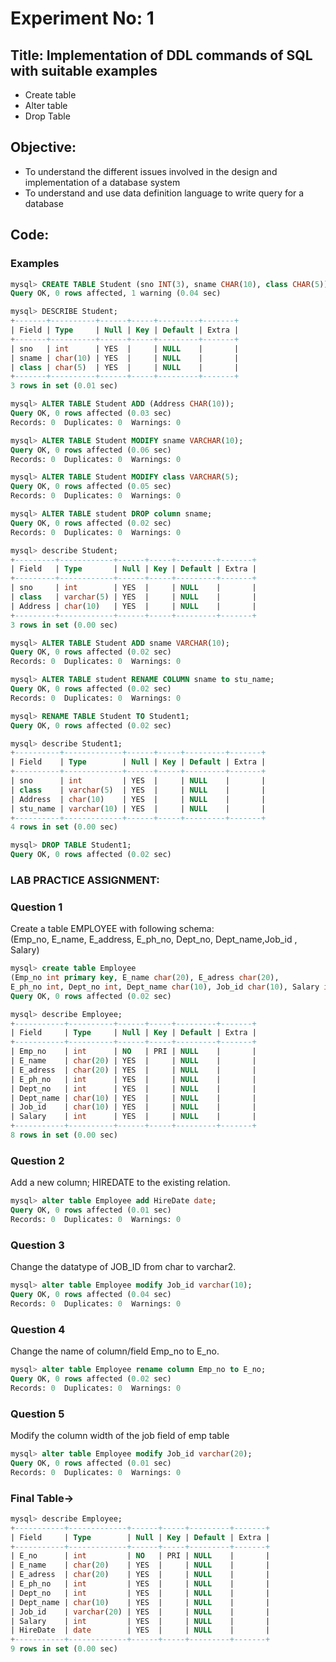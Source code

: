 # Experiment No: 1

## Title: Implementation of DDL commands of SQL with suitable examples

- Create table
- Alter table
- Drop Table

## Objective:
- To understand the different issues involved in the design and implementation of a database system
- To understand and use data definition language to write query for a database

## Code:

### Examples
```sql
mysql> CREATE TABLE Student (sno INT(3), sname CHAR(10), class CHAR(5));
Query OK, 0 rows affected, 1 warning (0.04 sec)

mysql> DESCRIBE Student;
+-------+----------+------+-----+---------+-------+
| Field | Type     | Null | Key | Default | Extra |
+-------+----------+------+-----+---------+-------+
| sno   | int      | YES  |     | NULL    |       |
| sname | char(10) | YES  |     | NULL    |       |
| class | char(5)  | YES  |     | NULL    |       |
+-------+----------+------+-----+---------+-------+
3 rows in set (0.01 sec)

mysql> ALTER TABLE Student ADD (Address CHAR(10));
Query OK, 0 rows affected (0.03 sec)
Records: 0  Duplicates: 0  Warnings: 0

mysql> ALTER TABLE Student MODIFY sname VARCHAR(10);
Query OK, 0 rows affected (0.06 sec)
Records: 0  Duplicates: 0  Warnings: 0

mysql> ALTER TABLE Student MODIFY class VARCHAR(5);
Query OK, 0 rows affected (0.05 sec)
Records: 0  Duplicates: 0  Warnings: 0

mysql> ALTER TABLE student DROP column sname;
Query OK, 0 rows affected (0.02 sec)
Records: 0  Duplicates: 0  Warnings: 0

mysql> describe Student;
+---------+------------+------+-----+---------+-------+
| Field   | Type       | Null | Key | Default | Extra |
+---------+------------+------+-----+---------+-------+
| sno     | int        | YES  |     | NULL    |       |
| class   | varchar(5) | YES  |     | NULL    |       |
| Address | char(10)   | YES  |     | NULL    |       |
+---------+------------+------+-----+---------+-------+
3 rows in set (0.00 sec)

mysql> ALTER TABLE Student ADD sname VARCHAR(10);
Query OK, 0 rows affected (0.02 sec)
Records: 0  Duplicates: 0  Warnings: 0

mysql> ALTER TABLE student RENAME COLUMN sname to stu_name;
Query OK, 0 rows affected (0.02 sec)
Records: 0  Duplicates: 0  Warnings: 0

mysql> RENAME TABLE Student TO Student1;
Query OK, 0 rows affected (0.02 sec)

mysql> describe Student1;
+----------+-------------+------+-----+---------+-------+
| Field    | Type        | Null | Key | Default | Extra |
+----------+-------------+------+-----+---------+-------+
| sno      | int         | YES  |     | NULL    |       |
| class    | varchar(5)  | YES  |     | NULL    |       |
| Address  | char(10)    | YES  |     | NULL    |       |
| stu_name | varchar(10) | YES  |     | NULL    |       |
+----------+-------------+------+-----+---------+-------+
4 rows in set (0.00 sec)

mysql> DROP TABLE Student1;
Query OK, 0 rows affected (0.02 sec)
```
### LAB PRACTICE ASSIGNMENT:

### Question 1
Create a table EMPLOYEE with following schema:<br>
(Emp_no, E_name, E_address, E_ph_no, Dept_no, Dept_name,Job_id , Salary)

```sql
mysql> create table Employee
(Emp_no int primary key, E_name char(20), E_adress char(20),
E_ph_no int, Dept_no int, Dept_name char(10), Job_id char(10), Salary int);
Query OK, 0 rows affected (0.02 sec)

mysql> describe Employee;
+-----------+----------+------+-----+---------+-------+
| Field     | Type     | Null | Key | Default | Extra |
+-----------+----------+------+-----+---------+-------+
| Emp_no    | int      | NO   | PRI | NULL    |       |
| E_name    | char(20) | YES  |     | NULL    |       |
| E_adress  | char(20) | YES  |     | NULL    |       |
| E_ph_no   | int      | YES  |     | NULL    |       |
| Dept_no   | int      | YES  |     | NULL    |       |
| Dept_name | char(10) | YES  |     | NULL    |       |
| Job_id    | char(10) | YES  |     | NULL    |       |
| Salary    | int      | YES  |     | NULL    |       |
+-----------+----------+------+-----+---------+-------+
8 rows in set (0.00 sec)
```
### Question 2
Add a new column; HIREDATE to the existing relation.
```sql
mysql> alter table Employee add HireDate date;
Query OK, 0 rows affected (0.01 sec)
Records: 0  Duplicates: 0  Warnings: 0
```

### Question 3
Change the datatype of JOB_ID from char to varchar2.
```sql
mysql> alter table Employee modify Job_id varchar(10);
Query OK, 0 rows affected (0.04 sec)
Records: 0  Duplicates: 0  Warnings: 0
```

### Question 4
Change the name of column/field Emp_no to E_no.
```sql
mysql> alter table Employee rename column Emp_no to E_no;
Query OK, 0 rows affected (0.02 sec)
Records: 0  Duplicates: 0  Warnings: 0
```

### Question 5
Modify the column width of the job field of emp table
```sql
mysql> alter table Employee modify Job_id varchar(20);
Query OK, 0 rows affected (0.01 sec)
Records: 0  Duplicates: 0  Warnings: 0
```
### Final Table->
```sql
mysql> describe Employee;
+-----------+-------------+------+-----+---------+-------+
| Field     | Type        | Null | Key | Default | Extra |
+-----------+-------------+------+-----+---------+-------+
| E_no      | int         | NO   | PRI | NULL    |       |
| E_name    | char(20)    | YES  |     | NULL    |       |
| E_adress  | char(20)    | YES  |     | NULL    |       |
| E_ph_no   | int         | YES  |     | NULL    |       |
| Dept_no   | int         | YES  |     | NULL    |       |
| Dept_name | char(10)    | YES  |     | NULL    |       |
| Job_id    | varchar(20) | YES  |     | NULL    |       |
| Salary    | int         | YES  |     | NULL    |       |
| HireDate  | date        | YES  |     | NULL    |       |
+-----------+-------------+------+-----+---------+-------+
9 rows in set (0.00 sec)
```
